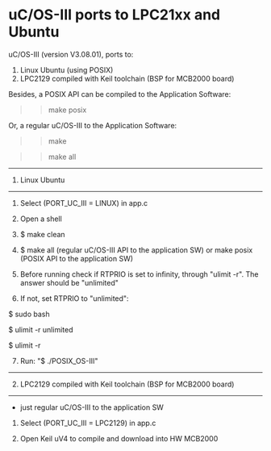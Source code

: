 # uC/OS-III ports to LPC21xx and Ubuntu

uC/OS-III (version V3.08.01), ports to:
1) Linux Ubuntu (using POSIX)
2) LPC2129 compiled with Keil toolchain (BSP for MCB2000 board)

Besides, a POSIX API can be compiled to the Application Software:
>> make posix

Or, a regular uC/OS-III to the Application Software:
>> make

>> make all

----------------
1) Linux Ubuntu
----------------

1) Select (PORT_UC_III = LINUX) in app.c

2) Open a shell

3) $ make clean

4) $ make all (regular uC/OS-III API to the application SW) or make posix (POSIX API to the application SW)

5) Before running check if RTPRIO is set to infinity, through "ulimit -r". The answer should be "unlimited"

6) If not, set RTPRIO to "unlimited":

$ sudo bash

$ ulimit -r unlimited

$ ulimit -r

7) Run: "$ ./POSIX_OS-III"


------------------------
2) LPC2129 compiled with Keil toolchain (BSP for MCB2000 board)
------------------------

* just regular uC/OS-III to the application SW

1) Select (PORT_UC_III = LPC2129) in app.c

2) Open Keil uV4 to compile and download into HW MCB2000


